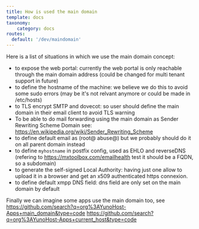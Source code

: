 ```yaml
---
title: How is used the main domain
template: docs
taxonomy:
    category: docs
routes:
  default: '/dev/maindomain'
---
```


Here is a list of situations in which we use the main domain concept:
- to expose the web portal: currently the web portal is only reachable through the main domain address (could be changed for multi tenant support in future)
- to define the hostname of the machine: we believe we do this to avoid some sudo errors (may be it's not relvant anymore or could be made in /etc/hosts)
- to TLS encrypt SMTP and dovecot: so user should define the main domain in their email client to avoid TLS warning
- To be able to do mail forwarding using the main domain as Sender Rewriting Scheme Domain see: https://en.wikipedia.org/wiki/Sender_Rewriting_Scheme
- to define default email as (root@ abuse@) but we probably should do it on all parent domain instead
- to define `myhostname` in postfix config, used as EHLO and reverseDNS (refering to https://mxtoolbox.com/emailhealth test it should be a FQDN, so a subdomain) 
- to generate the self-signed Local Authority: having just one allow to upload it in a browser and get an x509 authenticated https connexion.
- to define default xmpp DNS field: dns field are only set on the main domain by default

Finally we can imagine some apps use the main domain too, see 
https://github.com/search?q=org%3AYunoHost-Apps+main_domain&type=code
https://github.com/search?q=org%3AYunoHost-Apps+current_host&type=code

